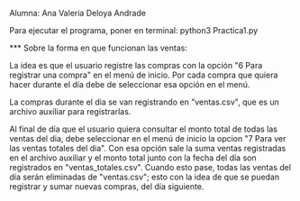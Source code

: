 Alumna: Ana Valeria Deloya Andrade

Para ejecutar el programa, poner en terminal: python3 Practica1.py


*** Sobre la forma en que funcionan las ventas: 

La idea es que el usuario registre las compras con la opción "6 Para registrar una compra" en el menú de inicio.
Por cada compra que quiera hacer durante el día debe de seleccionar esa  opción en el menú. 

La compras durante el dia se van registrando en "ventas.csv", que es un archivo auxiliar para registrarlas.

Al final de día que el usuario quiera consultar el monto total de todas las ventas del dia, debe seleccionar en el menú de inicio la opcion "7 Para ver las ventas totales del dia". 
Con esa opción sale la suma ventas registradas en el archivo auxiliar y el monto total junto con la fecha del día son registrados en "ventas_totales.csv". 
Cuando esto pase, todas las ventas del día serán eliminadas de "ventas.csv"; esto con la idea de que se puedan registrar y sumar nuevas compras, del día siguiente.